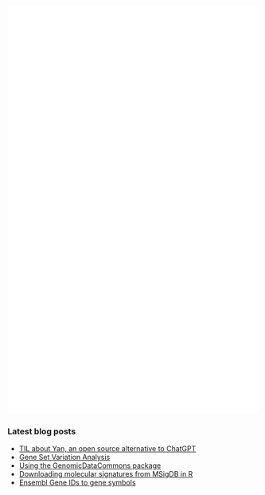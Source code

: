 <!-- ![Metrics](https://metrics.lecoq.io/davetang?template=terminal&languages=1&achievements=1&base=header%2C%20activity%2C%20community%2C%20repositories%2C%20metadata&base.indepth=false&base.hireable=false&base.skip=false&languages=false&languages.ignored=html%2C%20css%2C%20javascript%2C%20tex%2C%20jupyter%20notebook%2C%20postscript&languages.limit=8&languages.threshold=0%25&languages.other=false&languages.colors=github&languages.sections=most-used&languages.indepth=false&languages.analysis.timeout=15&languages.analysis.timeout.repositories=7.5&languages.categories=markup%2C%20programming&languages.recent.categories=markup%2C%20programming&languages.recent.load=300&languages.recent.days=14&achievements=false&achievements.threshold=C&achievements.secrets=true&achievements.display=detailed&achievements.limit=0&config.timezone=Asia%2FTokyo) -->

![My GitHub stats](github-metrics.svg)

### Latest blog posts

<!-- BLOG-POST-LIST:START -->
- [TIL about Yan, an open source alternative to ChatGPT](https://davetang.org/muse/2025/01/06/til-about-yan-an-open-source-alternative-to-chatgpt/)
- [Gene Set Variation Analysis](https://davetang.org/muse/2025/01/06/gene-set-variation-analysis/)
- [Using the GenomicDataCommons package](https://davetang.org/muse/2025/01/06/using-the-genomicdatacommons-package/)
- [Downloading molecular signatures from MSigDB in R](https://davetang.org/muse/2025/01/06/downloading-molecular-signatures-from-msigdb-in-r/)
- [Ensembl Gene IDs to gene symbols](https://davetang.org/muse/2024/11/14/ensembl-gene-ids-to-gene-symbols/)
<!-- BLOG-POST-LIST:END -->
